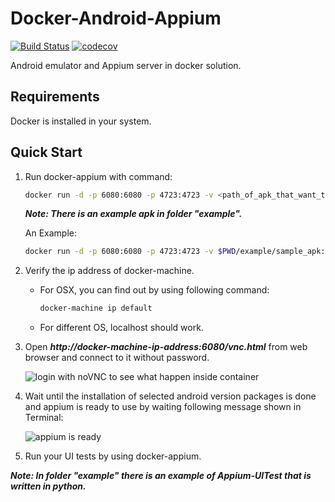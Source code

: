 Docker-Android-Appium
=====================

[![Build Status](https://travis-ci.org/butomo1989/docker-appium.svg?branch=master)](https://travis-ci.org/butomo1989/docker-appium)
[![codecov](https://codecov.io/gh/butomo1989/docker-appium/branch/master/graph/badge.svg)](https://codecov.io/gh/butomo1989/docker-appium)

Android emulator and Appium server in docker solution.

Requirements
------------

Docker is installed in your system.

Quick Start
-----------

1. Run docker-appium with command:

    ```bash
    docker run -d -p 6080:6080 -p 4723:4723 -v <path_of_apk_that_want_to_be_tested>:/target_apk -e ANDROID_VERSION=<target_android_version> --name appium-container butomo1989/docker-appium
    ```

    ***Note: There is an example apk in folder "example".***

    An Example:

    ```bash
    docker run -d -p 6080:6080 -p 4723:4723 -v $PWD/example/sample_apk:/target_apk -e ANDROID_VERSION=4.2.2 --name appium-container butomo1989/docker-appium
    ```

2. Verify the ip address of docker-machine.

   - For OSX, you can find out by using following command:

	   ```bash
	   docker-machine ip default
	   ```

   - For different OS, localhost should work.

3. Open ***http://docker-machine-ip-address:6080/vnc.html*** from web browser and connect to it without password.

   ![][noVNC]

4. Wait until the installation of selected android version packages is done and appium is ready to use by waiting following message shown in Terminal:

   ![][Appium is ready]

5. Run your UI tests by using docker-appium.

***Note: In folder "example" there is an example of Appium-UITest that is written in python.***

[noVNC]: <images/noVNC.png> "login with noVNC to see what happen inside container"
[Appium is ready]: <images/appium.png> "appium is ready"
